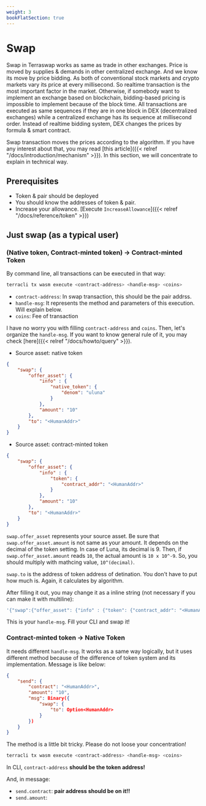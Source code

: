 ```yaml
---
weight: 3
bookFlatSection: true
---
```


# Swap

Swap in Terraswap works as same as trade in other exchanges. Price is moved by supplies & demands in other centralized exchange. And we know its move by price bidding. As both of conventional stock markets and crypto markets vary its price at every millisecond. So realtime transaction is the most important factor in the market. Otherwise, if somebody want to implement an exchange based on blockchain, bidding-based pricing is impossible to implement because of the block time. All transactions are executed as same sequences if they are in one block in DEX (decentralized exchanges) while a centralized exchange has its sequence at millisecond order. Instead of realtime bidding system, DEX changes the prices by formula & smart contract.

Swap transaction moves the prices according to the algorithm. If you have any interest about that, you may read [this article]({{< relref "/docs/introduction/mechanism" >}}). In this section, we will concentrate to explain in technical way.

## Prerequisites

- Token & pair should be deployed
- You should know the addresses of token & pair.
- Increase your allowance. [Execute `IncreaseAllowance`]({{< relref "/docs/reference/token" >}})

## Just swap (as a typical user)

### (Native token, Contract-minted token) -> Contract-minted Token

By command line, all transactions can be executed in that way:

```bash
terracli tx wasm execute <contract-address> <handle-msg> <coins>
```

- `contract-address`: In swap transaction, this should be the pair addrss.
- `handle-msg`: It represents the method and parameters of this execution. Will explain below.
- `coins`: Fee of transaction

I have no worry you with filling `contract-address` and `coins`. Then, let's organize the `handle-msg`. If you want to know general rule of it, you may check [here]({{< relref "/docs/howto/query" >}}).

- Source asset: native token

```json
{
    "swap": {
        "offer_asset": {
            "info" : {
                "native_token": {
                    "denom": "uluna"
                }
            },
            "amount": "10"
        },
        "to": "<HumanAddr>"
    }
}
```

- Source asset: contract-minted token

```json
{
    "swap": {
        "offer_asset": {
            "info" : {
                "token": {
                    "contract_addr": "<HumanAddr>"
                }
            },
            "amount": "10"
        },
        "to": "<HumanAddr>"
    }
}
```

`swap.offer_asset` represents your source asset. Be sure that `swap.offer_asset.amount` is not same as your amount. It depends on the decimal of the token setting. In case of Luna, its decimal is 9. Then, if `swap.offer_asset.amount` reads `10`, the actual amount is `10 x 10^-9`. So, you should multiply with mathcing value, `10^(decimal)`.

`swap.to` is the address of token address of detination. You don't have to put how much is. Again, it calculates by algorithm.

After filling it out, you may change it as a inline string (not necessary if you can make it with multiline):

```bash
'{"swap":{"offer_asset": {"info" : {"token": {"contract_addr": "<HumanAddr>"}},"amount": "10"},"to": "<HumanAddr>",}}'
```

This is your `handle-msg`. Fill your CLI and swap it!

### Contract-minted token -> Native Token

It needs different `handle-msg`. It works as a same way logically, but it uses different method because of the difference of token system and its implementation. Message is like below:

```json
{
    "send": {
        "contract": "<HumanAddr>",
        "amount": "10",
        "msg": Binary({
            "swap": {
                "to": Option<HumanAddr>
            }
        })
    }
}
```

The method is a little bit tricky. Please do not loose your concentration!

```bash
terracli tx wasm execute <contract-address> <handle-msg> <coins>
```

In CLI, `contract-address` **should be the token address!**

And, in message:
- `send.contract`: **pair address should be on it!!**
- `send.amount`: 
